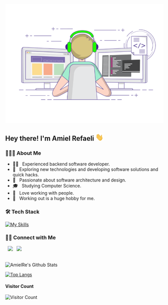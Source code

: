 ![Header](https://github.com/AmielRe/AmielRe/blob/master/program.gif)

<h2> Hey there! I'm Amiel Refaeli <img src="https://github.com/AmielRe/AmielRe/blob/master/hi.gif" width="25"></h2>

<h3> 👨🏻‍💻 About Me </h3>

- 🧑‍💻 &nbsp; Experienced backend software developer.
- 🤔 &nbsp; Exploring new technologies and developing software solutions and quick hacks.
- 💭 &nbsp; Passionate about software architecture and design.
- 🎓 &nbsp; Studying Computer Science.
- 👯 &nbsp; Love working with people.
- 🏅 &nbsp; Working out is a huge hobby for me.

<h3>🛠 Tech Stack</h3>

[![My Skills](https://skillicons.dev/icons?i=cs,java,docker,git,hibernate,spring,py,rabbitmq,openshift,vscode,postgres,css,html,js,nodejs,react,jenkins,androidstudio,mongodb,firebase&perline=10)](https://skillicons.dev)

<h3> 🤝🏻 Connect with Me </h3>

<p align="start">
&nbsp; <a href="https://www.linkedin.com/in/amiel-refaeli/" target="_blank" rel="noopener noreferrer"><img src="https://img.icons8.com/plasticine/100/000000/linkedin.png" width="75" /></a>
&nbsp; <a href="mailto:amieli1999@gmail.com" target="_blank" rel="noopener noreferrer"><img src="https://img.icons8.com/plasticine/100/000000/gmail.png"  width="75" /></a>
</p>

<br>

<img align="center" src="https://github-readme-stats.vercel.app/api?username=amielre&include_all_commits=true&count_private=true&show_icons=true&line_height=20&title_color=7A7ADB&icon_color=2234AE&text_color=D3D3D3&bg_color=0,000000,130F40" alt="AmielRe's Github Stats">

</br>

[![Top Langs](https://github-readme-stats.vercel.app/api/top-langs/?username=amielre&layout=compact&text_color=daf7dc&bg_color=151515)](https://github.com/amielre/github-readme-stats)

#### **Visitor Count**
 ![Visitor Count](https://profile-counter.glitch.me/{amielre}/count.svg)
